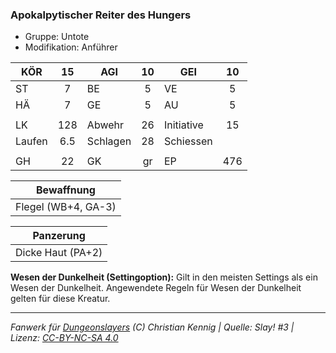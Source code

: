 ### Apokalpytischer Reiter des Hungers

- Gruppe: Untote
- Modifikation: Anführer

| KÖR    | 15  | AGI      | 10  | GEI        | 10  |
| ------ | :-: | -------- | :-: | ---------- | :-: |
| ST     |  7  | BE       |  5  | VE         |  5  |
| HÄ     |  7  | GE       |  5  | AU         |  5  |
|        |     |          |     |            |     |
| LK     | 128 | Abwehr   | 26  | Initiative | 15  |
| Laufen | 6.5 | Schlagen | 28  | Schiessen  |     |
|        |     |          |     |            |     |
| GH     | 22  | GK       | gr  | EP         | 476 |

|     Bewaffnung      |
| :-----------------: |
| Flegel (WB+4, GA-3) |

|     Panzerung     |
| :---------------: |
| Dicke Haut (PA+2) |

**Wesen der Dunkelheit (Settingoption):** Gilt in den meisten Settings als ein Wesen der Dunkelheit. Angewendete Regeln für Wesen der Dunkelheit gelten für diese Kreatur.

---

_Fanwerk für [Dungeonslayers](https://www.dungeonslayers.net/) (C) Christian Kennig | Quelle: Slay! #3 | Lizenz: [CC-BY-NC-SA 4.0](https://creativecommons.org/licenses/by-nc-sa/4.0/deed.de)_
